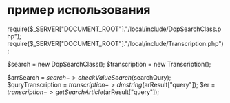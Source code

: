 # пример использования

require($_SERVER["DOCUMENT_ROOT"]."/local/include/DopSearchClass.php");
require($_SERVER["DOCUMENT_ROOT"]."/local/include/Transcription.php");

$search = new DopSearchClass();
$transcription = new Transcription();

 $arrSearch = $search->checkValueSearch($searchQury);
 $quryTranscription = $transcription->dmstring($arResult["query"]);
$er = $transcription->getSearchArticle($arResult["query"]);
